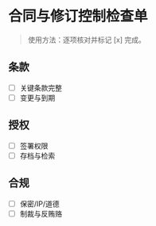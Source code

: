# 合同与修订控制检查单

> 使用方法：逐项核对并标记 [x] 完成。

## 条款

- [ ] 关键条款完整
- [ ] 变更与到期

## 授权

- [ ] 签署权限
- [ ] 存档与检索

## 合规

- [ ] 保密/IP/道德
- [ ] 制裁与反贿赂
